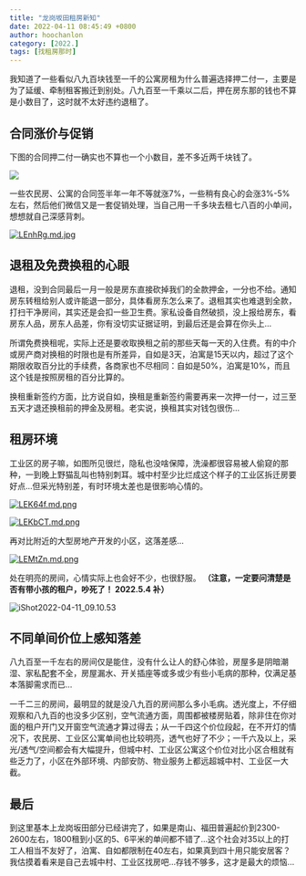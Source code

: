 ```yaml
---
title: "龙岗坂田租房新知"
date: 2022-04-11 08:45:49 +0800
author: hoochanlon
category: [2022.]
tags: [找租房那时]
---
```


我知道了一些看似八九百块钱至一千的公寓房租为什么普遍选择押二付一，主要是为了延缓、牵制租客搬迁到别处。八九百至一千乘以二后，押在房东那的钱也不算是小数目了，这时就不太好违约退租了。 <!-- more -->

## 合同涨价与促销

下图的合同押二付一确实也不算也一个小数目，差不多近两千块钱了。

![](https://s1.ax1x.com/2022/04/11/LEmGAf.md.png)

一些农民房、公寓的合同签半年一年不等就涨7%，一些稍有良心的会涨3%-5%左右，然后他们微信又是一套促销处理，当自己用一千多块去租七八百的小单间，想想就自己深感背刺。

[![LEnhRg.md.jpg](https://s1.ax1x.com/2022/04/11/LEnhRg.md.jpg)](https://imgtu.com/i/LEnhRg)

## 退租及免费换租的心眼

退租，没到合同最后一月一般是房东直接砍掉我们的全款押金，一分也不给。通知房东转租给别人或许能退一部分，具体看房东怎么来了。退租其实也难退到全款，打扫干净房间，其实还是会扣一些卫生费。家私设备自然破损，没上报给房东，看房东人品，房东人品差，你有没切实证据证明，到最后还是会算在你头上…

所谓免费换租呢，实际上还是要收取换租之前的那些天每一天的入住费。有的中介或房产商对换租的时限也是有所差异，自如是3天，泊寓是15天以内，超过了这个期限收取百分比的手续费，各商家也不尽相同：自如是50%，泊寓是10%，而且这个钱是按照房租的百分比算的。

换租重新签约方面，比方说自如，换租是重新签约需要再来一次押一付一，过三至五天才退还换租前的押金及房租。老实说，换租其实对钱包很伤…


## 租房环境

工业区的房子嘛，如图所见很烂，隐私也没啥保障，洗澡都很容易被人偷窥的那种，一到晚上野猫乱叫也特别刺耳。城中村至少比烂成这个样子的工业区拆迁房要好点…但采光特别差，有时环境太差也是很影响心情的。

[![LEK64f.md.png](https://s1.ax1x.com/2022/04/11/LEK64f.md.png)](https://imgtu.com/i/LEK64f)

[![LEKbCT.md.png](https://s1.ax1x.com/2022/04/11/LEKbCT.md.png)](https://imgtu.com/i/LEKbCT)

再对比附近的大型房地产开发的小区，这落差感…

[![LEMtZn.md.png](https://s1.ax1x.com/2022/04/11/LEMtZn.md.png)](https://imgtu.com/i/LEMtZn)

处在明亮的房间，心情实际上也会好不少，也很舒服。 **（注意，一定要问清楚是否有带小孩的租户，吵死了！ 2022.5.4 补）**

![iShot2022-04-11_09.10.53](https://s3.xoimg.com/i/2022/04/11/f4eh9r.png)

## 不同单间价位上感知落差

八九百至一千左右的房间仅是能住，没有什么让人的舒心体验，房屋多是阴暗潮湿、家私配套不全，房屋漏水、开关插座等或多或少有些小毛病的那种，仅满足基本落脚需求而已…

一千二三的房间，最明显的就是没八九百的房间那么多小毛病。透光度上，不仔细观察和八九百的也没多少区别，空气流通方面，周围都被楼房贴着，除非住在你对面的租户开门又开窗空气流通才算过得去；从一千四这个价位段起，在不开灯的情况下，农民房、工业区公寓单间也比较明亮，透气也好了不少；一千六及以上，采光/透气/空间都会有大幅提升，但城中村、工业区公寓这个价位对比小区合租就有些乏力了，小区在外部环境、内部安防、物业服务上都远超城中村、工业区一大截。

## 最后

到这里基本上龙岗坂田部分已经讲完了，如果是南山、福田普遍起价到2300-2600左右，1800租到小区的5、6平米的单间都不错了…这个社会对35以上的打工人相当不友好了，泊寓、自如都限制在40左右，如果真到四十用只能安居客？我估摸着看来是自己去城中村、工业区找房吧…存钱不够多，这才是最大的烦恼...

